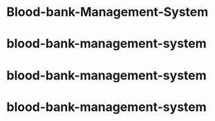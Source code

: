 # Blood-bank-Management-System
# blood-bank-management-system
# blood-bank-management-system
# blood-bank-management-system
